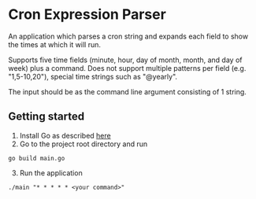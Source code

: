 # Cron Expression Parser
An application which parses a cron string and expands each field to show the
times at which it will run.

Supports five time fields (minute, hour, day of month, month, and day of week)
plus a command. Does not support multiple patterns per field (e.g. "1,5-10,20"),
special time strings such as "@yearly".

The input should be as the command line argument consisting of 1 string.

## Getting started

1. Install Go as described [here](https://go.dev/doc/install)
2. Go to the project root directory and run 
```
go build main.go
``` 
3. Run the application
```
./main "* * * * * <your command>"
```
